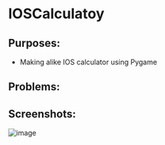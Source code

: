 # IOSCalculatoy

## Purposes:
* Making alike IOS calculator using Pygame

## Problems: 

## Screenshots: 

![image](https://raw.github.com/Hdz2001/IOSCalculator/main/Capture.PNG)
